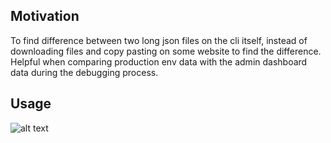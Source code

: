## Motivation

To find difference between two long json files on the cli itself, instead of downloading files and copy pasting on some website to find the difference. Helpful when comparing production env data with the admin dashboard data during the debugging process.

## Usage

![alt text](imgs/jdif-usage.png)